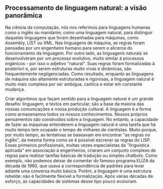 ## Processamento de linguagem natural: a visão panorâmica

Na ciência da computação, nós nos referimos para linguagens humanas como o inglês ou mandarim, como uma linguagem natural, para distinguir daquelas linguagens que foram desenhadas para máquinas, como Assembly, LIST ou XML. Nas linguagens de máquina, as regras foram pensadas por um engenheiro humano para serem o alicerce do funcionamento da linguagem. Por outro lado, as linguagens naturais se desenvolveram por um processo evolutivo, muito similar à processos orgânicos - por isso o adjetivo "natural". Suas regras foram formalizadas à posteriori e, por serem estruturas muito vivas e dinâmicas, são frequentemente negligenciadas. Como resultado, enquanto as linguagens de máquina são altamente estruturadas e rigorosas, a linguagem natural é muito mais complexa por ser ambígua, caótica e estar em constante mudança.

Criar algoritmos que façam sentido para a linguagem natural é um grande desafio: linguagem, e textos em particular, são a base da maioria das nossas comunicações e nossa produção cultural. A linguagem é a forma como armazenamos todos os nossos conhecimentos. Nossos próprios pensamentos são construídos sobre a linguagem. No entanto, a capacidade de fazer as máquinas entenderem a linguagem natural é uma tarefa que há muito tempo tem ocupado o tempo de milhares de cientistas. Muito porque, por muito tempo, as tentativas se baseavam em encontrar "as regras no inglês", da mesma forma como se é possível escrever as regras do LISP. Esses primeiros profissionais, muitas vezes especialistas da "linguística aplicada" em associação à engenheiros, criaram um conjunto complexo de regras para realizar tarefas básicas de tradução ou simples chatbots. Como exemplo, não podemos deixar de comentar do famoso programa ELIZA da década de 1960, que usava a correspondência de padrões para levar adiante uma conversa muito básica. Porém, a linguagem é uma estrutura rebelde: não é facilmente flexível a formalização. Após várias décadas de esforço, as capacidades de sistemas desse tipo pouco evoluíram.
